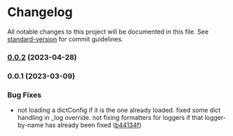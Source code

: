 # Changelog

All notable changes to this project will be documented in this file. See [standard-version](https://github.com/conventional-changelog/standard-version) for commit guidelines.

### [0.0.2](https://github.com/tpalko/cowpy/compare/v0.0.1...v0.0.2) (2023-04-28)

### 0.0.1 (2023-03-09)


### Bug Fixes

* not loading a dictConfig if it is the one already loaded. fixed some dict handling in _log override. not fixing formatters for loggers if that logger-by-name has already been fixed ([b44134f](https://github.com/tpalko/cowpy/commit/b44134f4fa45e78d0fccb5159526cbc0911009cb))
